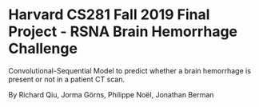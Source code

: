 # Harvard CS281 Fall 2019 Final Project - RSNA Brain Hemorrhage Challenge

Convolutional-Sequential Model to predict whether a brain hemorrhage is present or not in a patient CT scan.

By Richard Qiu, Jorma Görns, Philippe Noël, Jonathan Berman
